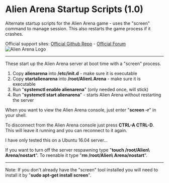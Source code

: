 # Alien Arena Startup Scripts (1.0)
Alternate startup scripts for the Alien Arena game - uses the "screen" command to manage session. This also restarts the game process if it crashes.

Official support sites: [Official Github Repo](https://github.com/fstltna/SynchronetStartup) - [Official Forum](https://synchronetbbs.org/index.php/forum/alternate-startup-scripts) 
 ![Alien Arena Logo](https://FPS.GamePlayer.club/aa2k12logo2.jpg) 

---

These start up the Alien Arena server at boot time with a "screen" process.

1. Copy **alienarena** into **/etc/init.d** - make sure it is executable
2. Copy **startalienarena** into **/root/Alien\ Arena** - make sure it is executable
3. Run "**systemctl enable alienarena**" (only needed once, will stick)
4. Run "**systemctl start alienarena**" - starts Alien Arena without restarting the server

When you want to view the Alien Arena console, just enter "**screen -r**" in your shell.

To disconnect from the Alien Arena console just press **CTRL-A CTRL-D**. This will leave it running and you can reconnect to it again.

I have only tested this on a Ubuntu 16.04 server...

If you want to turn off the server respawning type "**touch /root/Alien\ Arena/nostart**". To reenable it type "**rm /root/Alien\ Arena/nostart**".

---
Note: If you don't already have the "screen" tool installed you will need to install it by "**sudo apt-get install screen**".
